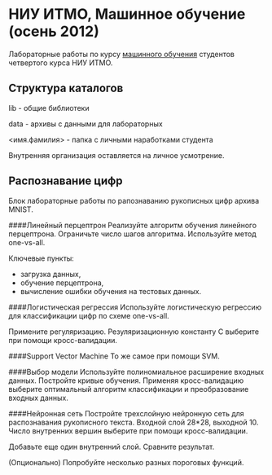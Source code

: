 НИУ ИТМО, Машинное обучение (осень 2012)
================================================

Лабораторные работы по курсу [машинного обучения][ml home] студентов
четвертого курса НИУ ИТМО.

Структура каталогов
-------------------

lib - общие библиотеки

data - архивы с данными для лабораторных

<имя.фамилия> - папка с личными наработками студента

Внутренняя организация оставляется на личное усмотрение.

[ml home]: http://neerc.ifmo.ru/~ml

Распознавание цифр
------------------

Блок лабораторные работы по рапознаванию рукописных цифр архива MNIST.

####Линейный перцептрон
Реализуйте алгоритм обучения линейного перцептрона. Ограничьте
число шагов алгоритма. Используйте метод one-vs-all.

Ключевые пункты:
- загрузка данных,
- обучение перцептрона,
- вычисление ошибки обучения на тестовых данных.

####Логистическая регрессия
Используйте логистическую регрессию для классификации цифр по
схеме one-vs-all.

Примените регуляризацию. Резуляризационную константу C выберите при
помощи кросс-валидации.

####Support Vector Machine
То же самое при помощи SVM.

####Выбор модели
Используйте полиномиальное расширение входных данных.
Постройте кривые обучения. Применяя кросс-валидацию
выберите оптимальный алгоритм классификации и преобразование
входных данных.

####Нейронная сеть
Постройте трехслойную нейронную сеть для распознавания рукописного текста.
Входной слой 28*28, выходной 10. Число внутренних вершин
выберите при помощи кросс-валидации.

Добавьте еще один внутренний слой. Сравните результат.

(Опционально) Попробуйте несколько разных пороговых функций.
